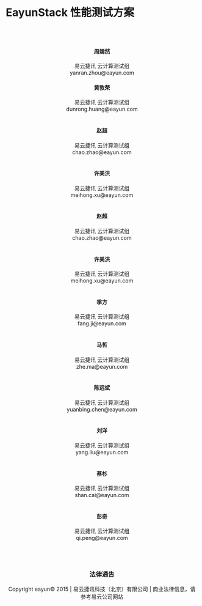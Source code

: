 # EayunStack 性能测试方案
</br>
</br>
<center><h4>周嫣然</h4></center>
<center>易云捷讯 云计算测试组</br>yanran.zhou@eayun.com</center>
<center><h4>黄敦荣</h4></center>
<center>易云捷讯 云计算测试组</br>dunrong.huang@eayun.com</center>
</br>
<center><h4>赵超</h4></center>
<center>易云捷讯 云计算测试组</br>chao.zhao@eayun.com</center>
</br>
<center><h4>许美洪</h4></center>
<center>易云捷讯 云计算测试组</br>meihong.xu@eayun.com</center>
</br>
<center><h4>赵超</h4></center>
<center>易云捷讯 云计算测试组</br>chao.zhao@eayun.com</center>
</br>
<center><h4>许美洪</h4></center>
<center>易云捷讯 云计算测试组</br>meihong.xu@eayun.com</center>
</br>
<center><h4>季方</h4></center>
<center>易云捷讯 云计算测试组</br>fang.ji@eayun.com</center>
</br>
<center><h4>马哲</h4></center>
<center>易云捷讯 云计算测试组</br>zhe.ma@eayun.com</center>
</br>
<center><h4>陈远斌</h4></center>
<center>易云捷讯 云计算测试组</br>yuanbing.chen@eayun.com</center>
</br>
<center><h4>刘洋</h4></center>
<center>易云捷讯 云计算测试组</br>yang.liu@eayun.com</center>
</br>
<center><h4>蔡杉</h4></center>
<center>易云捷讯 云计算测试组</br>shan.cai@eayun.com</center>
</br>
<center><h4>彭奇</h4></center>
<center>易云捷讯 云计算测试组</br>qi.peng@eayun.com</center>
</br>
</br>
</br>
<center><h3>法律通告</h3></center>
<center>Copyright eayun© 2015 | 易云捷讯科技（北京）有限公司 | 商业法律信息，请参考易云公司网站</center>
